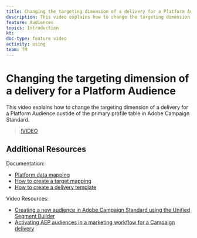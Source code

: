 ```yaml
---
title: Changing the targeting dimension of a delivery for a Platform Audience
description: This video explains how to change the targeting dimension of a delivery for a Platform Audience oustide of the primary profile table in Adobe Campaign Standard.
feature: Audiences
topics: Introduction
kt:     
doc-type: feature video
activity: using
team: TM
---
```


# Changing the targeting dimension of a delivery for a Platform Audience

This video explains how to change the targeting dimension of a delivery for a Platform Audience oustide of the primary profile table in Adobe Campaign Standard.

>[!VIDEO](https://video.tv.adobe.com/v/30151?quality=12)

## Additional Resources

Documentation:
* [Platform data mapping](https://helpx.adobe.com/campaign/kb/aep-acs-audiences.html)
* [How to create a target mapping](https://docs.adobe.com/content/help/en/campaign-standard/using/administrating/application-settings/target-mappings-in-campaign.html)
* [How to create a delivery template](https://docs.adobe.com/content/help/en/campaign-standard/using/getting-started/managing-templates/creating-a-new-template.html)

Video Resources:
* [Creating a new audience in Adobe Campaign Standard using the Unified Segment Builder](/help/acs/profiles-and-audiences/aep-audiences/creating-audiences-using-the-segment-builder.md)
* [Activating AEP audiences in a marketing workflow for a Campaign delivery](/help/acs/profiles-and-audiences/aep-audiences/activating-aep-audiences.md)
 